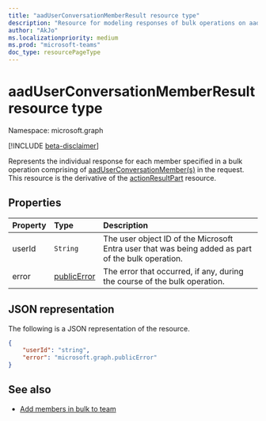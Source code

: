 ```yaml
---
title: "aadUserConversationMemberResult resource type"
description: "Resource for modeling responses of bulk operations on aadUserConversationMember."
author: "AkJo"
ms.localizationpriority: medium
ms.prod: "microsoft-teams"
doc_type: resourcePageType
---
```


# aadUserConversationMemberResult resource type

Namespace: microsoft.graph

[!INCLUDE [beta-disclaimer](../../includes/beta-disclaimer.md)]

Represents the individual response for each member specified in a bulk operation comprising of [aadUserConversationMember(s)](aadUserConversationMember.md) in the request.
This resource is the derivative of the [actionResultPart](actionresultpart.md) resource.

## Properties

| Property | Type	| Description |
|:---------------|:--------|:----------|
|userId|`String`|The user object ID of the Microsoft Entra user that was being added as part of the bulk operation.|
|error|[publicError](publicerror.md) |The error that occurred, if any, during the course of the bulk operation.|

## JSON representation

The following is a JSON representation of the resource.

<!-- {
  "blockType": "resource",
  "@odata.type": "microsoft.graph.aadUserConversationMemberResult"
}-->

```json
{
    "userId": "string",
    "error": "microsoft.graph.publicError"
}
```

## See also

- [Add members in bulk to team](../api/conversationmembers-add.md)

<!-- uuid: 20fd7863-9545-40d4-ae8f-fee2d115a690
2015-10-25 14:57:30 UTC -->
<!--
{
  "type": "#page.annotation",
  "description": "actionResultPart",
  "keywords": "",
  "section": "documentation",
  "tocPath": "",
  "suppressions": []
}
-->
